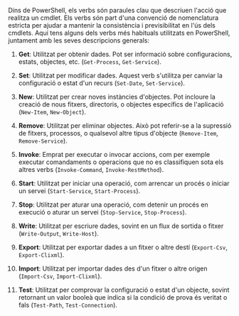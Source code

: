 Dins de PowerShell, els verbs són paraules clau que descriuen l'acció que realitza un cmdlet. Els verbs són part d'una convenció de nomenclatura estricta per ajudar a mantenir la consistència i previsibilitat en l'ús dels cmdlets. Aquí tens alguns dels verbs més habituals utilitzats en PowerShell, juntament amb les seves descripcions generals:

1. **Get**: Utilitzat per obtenir dades. Pot ser informació sobre configuracions, estats, objectes, etc. (`Get-Process`, `Get-Service`).
    
2. **Set**: Utilitzat per modificar dades. Aquest verb s'utilitza per canviar la configuració o estat d'un recurs (`Set-Date`, `Set-Service`).
    
3. **New**: Utilitzat per crear noves instàncies d'objectes. Pot incloure la creació de nous fitxers, directoris, o objectes específics de l'aplicació (`New-Item`, `New-Object`).
    
4. **Remove**: Utilitzat per eliminar objectes. Això pot referir-se a la supressió de fitxers, processos, o qualsevol altre tipus d'objecte (`Remove-Item`, `Remove-Service`).
    
5. **Invoke**: Emprat per executar o invocar accions, com per exemple executar comandaments o operacions que no es classifiquen sota els altres verbs (`Invoke-Command`, `Invoke-RestMethod`).
    
6. **Start**: Utilitzat per iniciar una operació, com arrencar un procés o iniciar un servei (`Start-Service`, `Start-Process`).
    
7. **Stop**: Utilitzat per aturar una operació, com detenir un procés en execució o aturar un servei (`Stop-Service`, `Stop-Process`).
    
8. **Write**: Utilitzat per escriure dades, sovint en un flux de sortida o fitxer (`Write-Output`, `Write-Host`).
    
9. **Export**: Utilitzat per exportar dades a un fitxer o altre destí (`Export-Csv`, `Export-Clixml`).
    
10. **Import**: Utilitzat per importar dades des d'un fitxer o altre origen (`Import-Csv`, `Import-Clixml`).
    
11. **Test**: Utilitzat per comprovar la configuració o estat d'un objecte, sovint retornant un valor booleà que indica si la condició de prova és veritat o fals (`Test-Path`, `Test-Connection`).